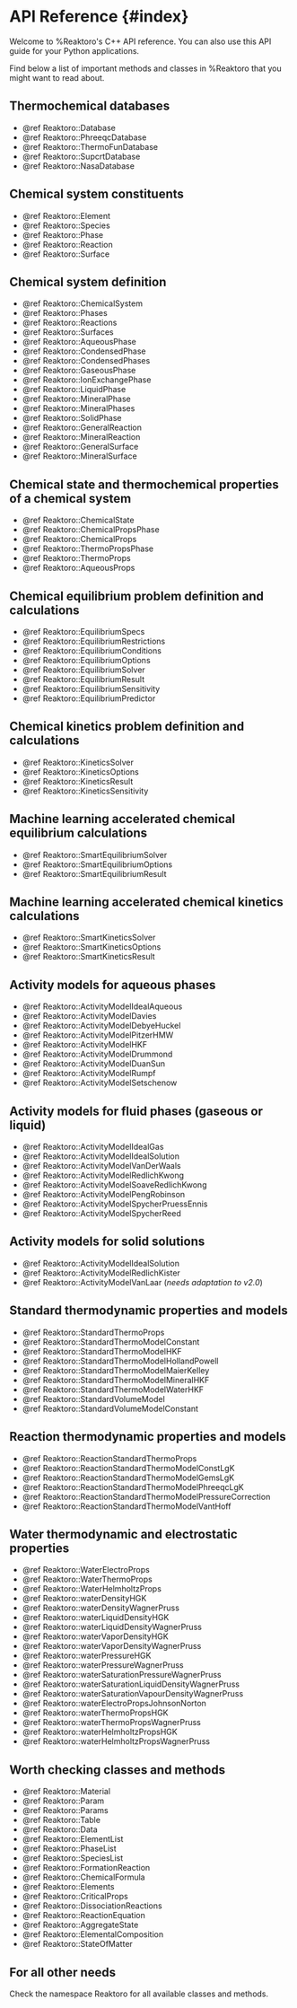 # API Reference {#index}

Welcome to %Reaktoro's C++ API reference. You can also use this API guide for
your Python applications.

Find below a list of important methods and classes in %Reaktoro that you might
want to read about.

## Thermochemical databases

- @ref Reaktoro::Database
- @ref Reaktoro::PhreeqcDatabase
- @ref Reaktoro::ThermoFunDatabase
- @ref Reaktoro::SupcrtDatabase
- @ref Reaktoro::NasaDatabase

## Chemical system constituents

- @ref Reaktoro::Element
- @ref Reaktoro::Species
- @ref Reaktoro::Phase
- @ref Reaktoro::Reaction
- @ref Reaktoro::Surface

## Chemical system definition

- @ref Reaktoro::ChemicalSystem
- @ref Reaktoro::Phases
- @ref Reaktoro::Reactions
- @ref Reaktoro::Surfaces
- @ref Reaktoro::AqueousPhase
- @ref Reaktoro::CondensedPhase
- @ref Reaktoro::CondensedPhases
- @ref Reaktoro::GaseousPhase
- @ref Reaktoro::IonExchangePhase
- @ref Reaktoro::LiquidPhase
- @ref Reaktoro::MineralPhase
- @ref Reaktoro::MineralPhases
- @ref Reaktoro::SolidPhase
- @ref Reaktoro::GeneralReaction
- @ref Reaktoro::MineralReaction
- @ref Reaktoro::GeneralSurface
- @ref Reaktoro::MineralSurface

## Chemical state and thermochemical properties of a chemical system

- @ref Reaktoro::ChemicalState
- @ref Reaktoro::ChemicalPropsPhase
- @ref Reaktoro::ChemicalProps
- @ref Reaktoro::ThermoPropsPhase
- @ref Reaktoro::ThermoProps
- @ref Reaktoro::AqueousProps

## Chemical equilibrium problem definition and calculations

- @ref Reaktoro::EquilibriumSpecs
- @ref Reaktoro::EquilibriumRestrictions
- @ref Reaktoro::EquilibriumConditions
- @ref Reaktoro::EquilibriumOptions
- @ref Reaktoro::EquilibriumSolver
- @ref Reaktoro::EquilibriumResult
- @ref Reaktoro::EquilibriumSensitivity
- @ref Reaktoro::EquilibriumPredictor

## Chemical kinetics problem definition and calculations

- @ref Reaktoro::KineticsSolver
- @ref Reaktoro::KineticsOptions
- @ref Reaktoro::KineticsResult
- @ref Reaktoro::KineticsSensitivity

## Machine learning accelerated chemical equilibrium calculations

- @ref Reaktoro::SmartEquilibriumSolver
- @ref Reaktoro::SmartEquilibriumOptions
- @ref Reaktoro::SmartEquilibriumResult

## Machine learning accelerated chemical kinetics calculations

- @ref Reaktoro::SmartKineticsSolver
- @ref Reaktoro::SmartKineticsOptions
- @ref Reaktoro::SmartKineticsResult

## Activity models for aqueous phases

- @ref Reaktoro::ActivityModelIdealAqueous
- @ref Reaktoro::ActivityModelDavies
- @ref Reaktoro::ActivityModelDebyeHuckel
- @ref Reaktoro::ActivityModelPitzerHMW
- @ref Reaktoro::ActivityModelHKF
- @ref Reaktoro::ActivityModelDrummond
- @ref Reaktoro::ActivityModelDuanSun
- @ref Reaktoro::ActivityModelRumpf
- @ref Reaktoro::ActivityModelSetschenow

## Activity models for fluid phases (gaseous or liquid)

- @ref Reaktoro::ActivityModelIdealGas
- @ref Reaktoro::ActivityModelIdealSolution
- @ref Reaktoro::ActivityModelVanDerWaals
- @ref Reaktoro::ActivityModelRedlichKwong
- @ref Reaktoro::ActivityModelSoaveRedlichKwong
- @ref Reaktoro::ActivityModelPengRobinson
- @ref Reaktoro::ActivityModelSpycherPruessEnnis
- @ref Reaktoro::ActivityModelSpycherReed

## Activity models for solid solutions

- @ref Reaktoro::ActivityModelIdealSolution
- @ref Reaktoro::ActivityModelRedlichKister
- @ref Reaktoro::ActivityModelVanLaar (*needs adaptation to v2.0*)

## Standard thermodynamic properties and models

- @ref Reaktoro::StandardThermoProps
- @ref Reaktoro::StandardThermoModelConstant
- @ref Reaktoro::StandardThermoModelHKF
- @ref Reaktoro::StandardThermoModelHollandPowell
- @ref Reaktoro::StandardThermoModelMaierKelley
- @ref Reaktoro::StandardThermoModelMineralHKF
- @ref Reaktoro::StandardThermoModelWaterHKF
- @ref Reaktoro::StandardVolumeModel
- @ref Reaktoro::StandardVolumeModelConstant

## Reaction thermodynamic properties and models

- @ref Reaktoro::ReactionStandardThermoProps
- @ref Reaktoro::ReactionStandardThermoModelConstLgK
- @ref Reaktoro::ReactionStandardThermoModelGemsLgK
- @ref Reaktoro::ReactionStandardThermoModelPhreeqcLgK
- @ref Reaktoro::ReactionStandardThermoModelPressureCorrection
- @ref Reaktoro::ReactionStandardThermoModelVantHoff

## Water thermodynamic and electrostatic properties

- @ref Reaktoro::WaterElectroProps
- @ref Reaktoro::WaterThermoProps
- @ref Reaktoro::WaterHelmholtzProps
- @ref Reaktoro::waterDensityHGK
- @ref Reaktoro::waterDensityWagnerPruss
- @ref Reaktoro::waterLiquidDensityHGK
- @ref Reaktoro::waterLiquidDensityWagnerPruss
- @ref Reaktoro::waterVaporDensityHGK
- @ref Reaktoro::waterVaporDensityWagnerPruss
- @ref Reaktoro::waterPressureHGK
- @ref Reaktoro::waterPressureWagnerPruss
- @ref Reaktoro::waterSaturationPressureWagnerPruss
- @ref Reaktoro::waterSaturationLiquidDensityWagnerPruss
- @ref Reaktoro::waterSaturationVapourDensityWagnerPruss
- @ref Reaktoro::waterElectroPropsJohnsonNorton
- @ref Reaktoro::waterThermoPropsHGK
- @ref Reaktoro::waterThermoPropsWagnerPruss
- @ref Reaktoro::waterHelmholtzPropsHGK
- @ref Reaktoro::waterHelmholtzPropsWagnerPruss

## Worth checking classes and methods

- @ref Reaktoro::Material
- @ref Reaktoro::Param
- @ref Reaktoro::Params
- @ref Reaktoro::Table
- @ref Reaktoro::Data
- @ref Reaktoro::ElementList
- @ref Reaktoro::PhaseList
- @ref Reaktoro::SpeciesList
- @ref Reaktoro::FormationReaction
- @ref Reaktoro::ChemicalFormula
- @ref Reaktoro::Elements
- @ref Reaktoro::CriticalProps
- @ref Reaktoro::DissociationReactions
- @ref Reaktoro::ReactionEquation
- @ref Reaktoro::AggregateState
- @ref Reaktoro::ElementalComposition
- @ref Reaktoro::StateOfMatter

## For all other needs

Check the namespace Reaktoro for all available classes and methods.
